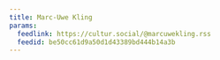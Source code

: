 ```yaml
---
title: Marc-Uwe Kling
params:
  feedlink: https://cultur.social/@marcuwekling.rss
  feedid: be50cc61d9a50d1d43389bd444b14a3b
---
```

